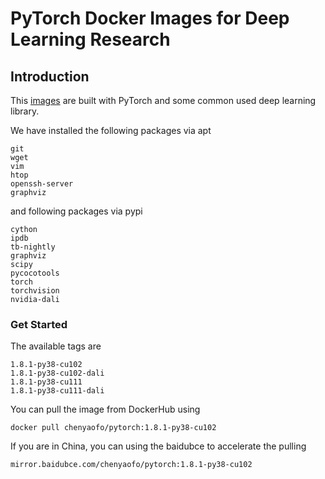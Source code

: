 # PyTorch Docker Images for Deep Learning Research

## Introduction

This [images](https://hub.docker.com/r/chenyaofo/pytorch) are built with PyTorch and some common used deep learning library.

We have installed the following packages via apt
```
git
wget
vim
htop
openssh-server
graphviz
```

and following packages via pypi
```
cython
ipdb
tb-nightly
graphviz
scipy
pycocotools
torch
torchvision
nvidia-dali
```

### Get Started

The available tags are
```
1.8.1-py38-cu102
1.8.1-py38-cu102-dali
1.8.1-py38-cu111
1.8.1-py38-cu111-dali
```

You can pull the image from DockerHub using

```
docker pull chenyaofo/pytorch:1.8.1-py38-cu102
```

If you are in China, you can using the baidubce to accelerate the pulling
```
mirror.baidubce.com/chenyaofo/pytorch:1.8.1-py38-cu102
```